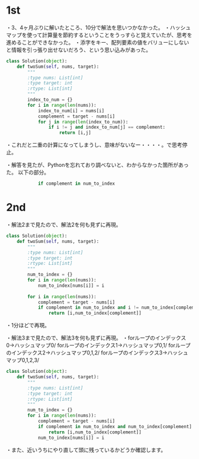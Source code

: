 # 1st
・3、4ヶ月ぶりに解いたところ、10分で解法を思いつかなかった。
・ハッシュマップを使って計算量を節約するということをうっすらと覚えていたが、思考を進めることができなかった。
・添字をキー、配列要素の値をバリューにしないと情報を引っ張り出せないだろう、という思い込みがあった。

```python
class Solution(object):
    def twoSum(self, nums, target):
        """
        :type nums: List[int]
        :type target: int
        :rtype: List[int]
        """
        index_to_num = {}
        for i in range(len(nums)):
            index_to_num[i] = nums[i]
            complement = target - nums[i]
            for j in range(len(index_to_num)):
                if i != j and index_to_num[j] == complement:
                    return [i,j]


```

・これだと二重の計算になってしまうし、意味がないなー・・・・。で思考停止。

・解答を見たが、Pythonを忘れており調べないと、わからなかった箇所があった。
以下の部分。
```python
            if complement in num_to_index 
```

# 2nd
・解法2まで見たので、解法2を何も見ずに再現。
```python
class Solution(object):
    def twoSum(self, nums, target):
        """
        :type nums: List[int]
        :type target: int
        :rtype: List[int]
        """
        num_to_index = {}
        for i in range(len(nums)):
            num_to_index[nums[i]] = i
            
        for i in range(len(nums)):    
            complement = target - nums[i]
            if complement in num_to_index and i != num_to_index[complement]:
                return [i,num_to_index[complement]]


```
・1分ほどで再現。


・解法3まで見たので、解法3を何も見ずに再現。
・forループのインデックス0→ハッシュマップ0/
forループのインデックス1→ハッシュマップ0,1/
forループのインデックス2→ハッシュマップ0,1,2/
forループのインデックス3→ハッシュマップ0,1,2,3/

```python
class Solution(object):
    def twoSum(self, nums, target):
        """
        :type nums: List[int]
        :type target: int
        :rtype: List[int]
        """
        num_to_index = {}
        for i in range(len(nums)):
            complement = target - nums[i]
            if complement in num_to_index and num_to_index[complement] != i:
                return [i,num_to_index[complement]]
            num_to_index[nums[i]] = i

```

・また、近いうちにやり直して頭に残っているかどうか確認します。